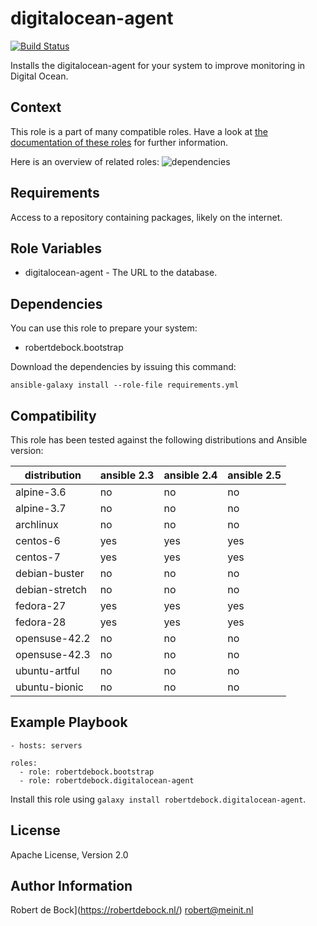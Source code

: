 digitalocean-agent
=========

[![Build Status](https://travis-ci.org/robertdebock/ansible-role-digitalocean-agent.svg?branch=master)](https://travis-ci.org/robertdebock/ansible-role-digitalocean-agent)

Installs the digitalocean-agent for your system to improve monitoring in Digital Ocean.

Context
--------
This role is a part of many compatible roles. Have a look at [the documentation of these roles](https://robertdebock.nl/) for further information.

Here is an overview of related roles:
![dependencies](https://raw.githubusercontent.com/robertdebock/robertdebock.github.io/artifacts/digitalocean-agent.png "Dependency")

Requirements
------------

Access to a repository containing packages, likely on the internet.

Role Variables
--------------

- digitalocean-agent - The URL to the database.

Dependencies
------------

You can use this role to prepare your system:

- robertdebock.bootstrap

Download the dependencies by issuing this command:
```
ansible-galaxy install --role-file requirements.yml
```

Compatibility
-------------

This role has been tested against the following distributions and Ansible version:

|distribution|ansible 2.3|ansible 2.4|ansible 2.5|
|------------|-----------|-----------|-----------|
|alpine-3.6|no|no|no|
|alpine-3.7|no|no|no|
|archlinux|no|no|no|
|centos-6|yes|yes|yes|
|centos-7|yes|yes|yes|
|debian-buster|no|no|no|
|debian-stretch|no|no|no|
|fedora-27|yes|yes|yes|
|fedora-28|yes|yes|yes|
|opensuse-42.2|no|no|no|
|opensuse-42.3|no|no|no|
|ubuntu-artful|no|no|no|
|ubuntu-bionic|no|no|no|

Example Playbook
----------------

```
- hosts: servers

roles:
  - role: robertdebock.bootstrap
  - role: robertdebock.digitalocean-agent
```

Install this role using `galaxy install robertdebock.digitalocean-agent`.

License
-------

Apache License, Version 2.0

Author Information
------------------

Robert de Bock](https://robertdebock.nl/) <robert@meinit.nl>
